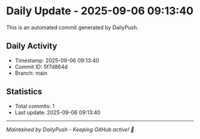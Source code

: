 # Daily Update - 2025-09-06 09:13:40

This is an automated commit generated by DailyPush.

## Daily Activity
- Timestamp: 2025-09-06 09:13:40
- Commit ID: 5f7d864d
- Branch: main

## Statistics
- Total commits: 1
- Last update: 2025-09-06 09:13:40

---
*Maintained by DailyPush - Keeping GitHub active! 🚀*
